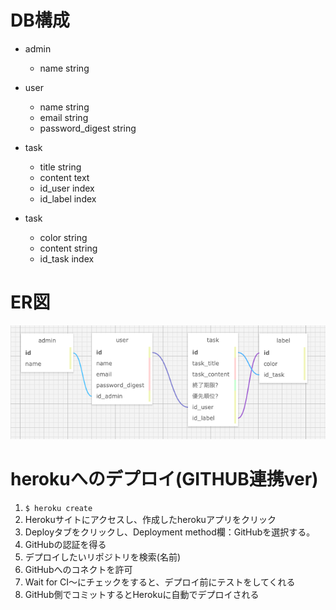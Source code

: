 # DB構成

* admin
    * name string

* user
    - name string
    - email string
    - password_digest string

* task
    - title string
    - content text
    - id_user index
    - id_label index

* task
    - color string
    - content string
    - id_task index

# ER図
![ER図](https://github.com/takayuki-takahashi-dic/manyou/blob/master/docs/ermap_1.png)

# herokuへのデプロイ(GITHUB連携ver)

1. `$ heroku create`
1. Herokuサイトにアクセスし、作成したherokuアプリをクリック
1. Deployタブをクリックし、Deployment method欄：GitHubを選択する。
1. GitHubの認証を得る
1. デプロイしたいリポジトリを検索(名前)
1. GitHubへのコネクトを許可
1. Wait for CI〜にチェックをすると、デプロイ前にテストをしてくれる
1. GitHub側でコミットするとHerokuに自動でデプロイされる
